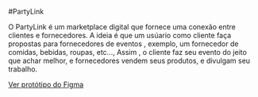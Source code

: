 #PartyLink

O PartyLink é um marketplace digital que fornece uma conexão entre clientes e fornecedores. A ideia é que um usúario como cliente faça propostas para fornecedores de eventos , exemplo, um fornecedor de comidas, bebidas, roupas, etc..., Assim , o cliente faz seu evento do jeito que achar melhor, e fornecedores vendem seus produtos, e divulgam seu trabalho. 

[Ver protótipo do Figma](https://www.figma.com/design/kLCXuvtk9LYKbZEaosKdjm/Market-Place?node-id=0-1&m=dev&t=wAsaRvRU5EYYFpAV-1)


